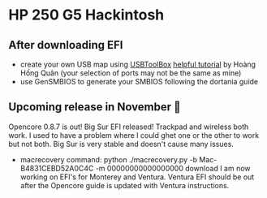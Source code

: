 # HP 250 G5 Hackintosh


## After downloading EFI
* create your own USB map using [USBToolBox](https://github.com/USBToolBox/tool) [helpful tutorial](https://lzhoang2601.github.io/) by Hoàng Hồng Quân (your selection of ports may not be the same as mine)
* use GenSMBIOS to generate your SMBIOS following the dortania guide 

## Upcoming release in November 👀
Opencore 0.8.7 is out! 
Big Sur EFI released!
Trackpad and wireless both work. I used to have a problem where I could ghet one or the other to work but not both. Big Sur is very stable and doesn't cause many issues. 
* macrecovery command: python ./macrecovery.py -b Mac-B4831CEBD52A0C4C -m 00000000000000000 download
I am now working on EFI's for Monterey and Ventura. Ventura EFI should be out after the Opencore guide is updated with Ventura instructions. 
